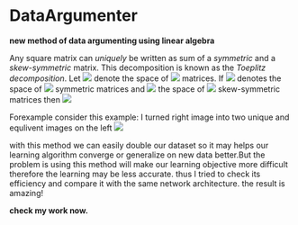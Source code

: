 # DataArgumenter
**new method of data argumenting using linear algebra**

Any square matrix can _uniquely_ be written as sum of a _symmetric_ and a _skew-symmetric_ matrix. This decomposition is known as the *Toeplitz decomposition*. Let <img src="https://render.githubusercontent.com/render/math?math=Mat_n"> denote the space of <img src="https://render.githubusercontent.com/render/math?math=n*n">  matrices. If <img src="https://render.githubusercontent.com/render/math?math=Sym_n"> denotes the space of <img src="https://render.githubusercontent.com/render/math?math=n*n"> symmetric matrices and <img src="https://render.githubusercontent.com/render/math?math=Skew_n"> the space of <img src="https://render.githubusercontent.com/render/math?math=n*n"> skew-symmetric matrices then <img src="https://render.githubusercontent.com/render/math?math=Mat_n={Skew_n}+{Sym_n}">

Forexample consider this example:
I turned right image into two unique and equlivent images on the left
<img src="https://i.ibb.co/ggv8ZtP/download.png">

with this method we can easily double our dataset so it may helps our learning algorithm converge or generalize on new data better.But the problem is using this method will make our learning objective more difficult  therefore the learning may be  less accurate. thus I tried to check its efficiency and compare it with the same network architecture. the result is amazing!  

**check my work now.**
